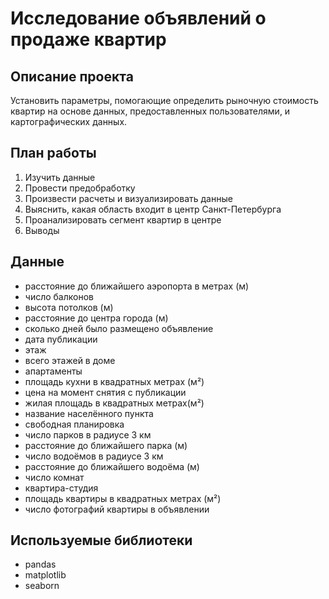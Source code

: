 # Исследование объявлений о продаже квартир
## Описание проекта
Установить параметры, помогающие определить рыночную стоимость квартир на основе данных, предоставленных пользователями, и картографических данных.

## План работы
1. Изучить данные
2. Провести предобработку
3. Произвести расчеты и визуализировать данные
4. Выяснить, какая область входит в центр Санкт-Петербурга
5. Проанализировать сегмент квартир в центре
6. Выводы

## Данные
- расстояние до ближайшего аэропорта в метрах (м)
- число балконов
- высота потолков (м)
- расстояние до центра города (м)
- сколько дней было размещено объявление
- дата публикации
- этаж
- всего этажей в доме
- апартаменты
- площадь кухни в квадратных метрах (м²)
- цена на момент снятия с публикации
- жилая площадь в квадратных метрах(м²)
- название населённого пункта
- свободная планировка
- число парков в радиусе 3 км
- расстояние до ближайшего парка (м)
- число водоёмов в радиусе 3 км
- расстояние до ближайшего водоёма (м)
- число комнат
- квартира-студия
- площадь квартиры в квадратных метрах (м²)
- число фотографий квартиры в объявлении

## Используемые библиотеки
- pandas
- matplotlib
- seaborn